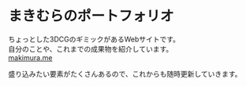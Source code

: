 # まきむらのポートフォリオ
ちょっとした3DCGのギミックがあるWebサイトです。\
自分のことや、これまでの成果物を紹介しています。\
[makimura.me](https://www.makimura.me)

盛り込みたい要素がたくさんあるので、これからも随時更新していきます。
